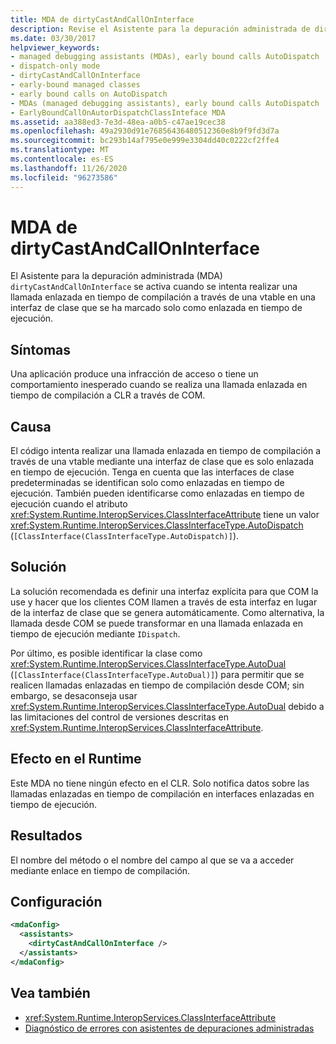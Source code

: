 ```yaml
---
title: MDA de dirtyCastAndCallOnInterface
description: Revise el Asistente para la depuración administrada de dirtyCastAndCallOnInterface, que se invoca cuando las llamadas de vtable enlazadas en tiempo de compilación se realizan en interfaces de clase solo enlazadas en tiempo de ejecución.
ms.date: 03/30/2017
helpviewer_keywords:
- managed debugging assistants (MDAs), early bound calls AutoDispatch
- dispatch-only mode
- dirtyCastAndCallOnInterface
- early-bound managed classes
- early bound calls on AutoDispatch
- MDAs (managed debugging assistants), early bound calls AutoDispatch
- EarlyBoundCallOnAutorDispatchClassInteface MDA
ms.assetid: aa388ed3-7e3d-48ea-a0b5-c47ae19cec38
ms.openlocfilehash: 49a2930d91e76856436480512360e8b9f9fd3d7a
ms.sourcegitcommit: bc293b14af795e0e999e3304dd40c0222cf2ffe4
ms.translationtype: MT
ms.contentlocale: es-ES
ms.lasthandoff: 11/26/2020
ms.locfileid: "96273586"
---
```

# <a name="dirtycastandcalloninterface-mda"></a>MDA de dirtyCastAndCallOnInterface

El Asistente para la depuración administrada (MDA) `dirtyCastAndCallOnInterface` se activa cuando se intenta realizar una llamada enlazada en tiempo de compilación a través de una vtable en una interfaz de clase que se ha marcado solo como enlazada en tiempo de ejecución.  
  
## <a name="symptoms"></a>Síntomas  

 Una aplicación produce una infracción de acceso o tiene un comportamiento inesperado cuando se realiza una llamada enlazada en tiempo de compilación a CLR a través de COM.  
  
## <a name="cause"></a>Causa  

 El código intenta realizar una llamada enlazada en tiempo de compilación a través de una vtable mediante una interfaz de clase que es solo enlazada en tiempo de ejecución. Tenga en cuenta que las interfaces de clase predeterminadas se identifican solo como enlazadas en tiempo de ejecución. También pueden identificarse como enlazadas en tiempo de ejecución cuando el atributo <xref:System.Runtime.InteropServices.ClassInterfaceAttribute> tiene un valor <xref:System.Runtime.InteropServices.ClassInterfaceType.AutoDispatch> (`[ClassInterface(ClassInterfaceType.AutoDispatch)]`).  
  
## <a name="resolution"></a>Solución  

 La solución recomendada es definir una interfaz explícita para que COM la use y hacer que los clientes COM llamen a través de esta interfaz en lugar de la interfaz de clase que se genera automáticamente. Como alternativa, la llamada desde COM se puede transformar en una llamada enlazada en tiempo de ejecución mediante `IDispatch`.  
  
 Por último, es posible identificar la clase como <xref:System.Runtime.InteropServices.ClassInterfaceType.AutoDual> (`[ClassInterface(ClassInterfaceType.AutoDual)]`) para permitir que se realicen llamadas enlazadas en tiempo de compilación desde COM; sin embargo, se desaconseja usar <xref:System.Runtime.InteropServices.ClassInterfaceType.AutoDual> debido a las limitaciones del control de versiones descritas en <xref:System.Runtime.InteropServices.ClassInterfaceAttribute>.  
  
## <a name="effect-on-the-runtime"></a>Efecto en el Runtime  

 Este MDA no tiene ningún efecto en el CLR. Solo notifica datos sobre las llamadas enlazadas en tiempo de compilación en interfaces enlazadas en tiempo de ejecución.  
  
## <a name="output"></a>Resultados  

 El nombre del método o el nombre del campo al que se va a acceder mediante enlace en tiempo de compilación.  
  
## <a name="configuration"></a>Configuración  
  
```xml  
<mdaConfig>  
  <assistants>  
    <dirtyCastAndCallOnInterface />  
  </assistants>  
</mdaConfig>  
```  
  
## <a name="see-also"></a>Vea también

- <xref:System.Runtime.InteropServices.ClassInterfaceAttribute>
- [Diagnóstico de errores con asistentes de depuraciones administradas](diagnosing-errors-with-managed-debugging-assistants.md)
